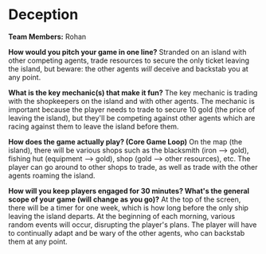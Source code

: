 # Deception

**Team Members:** Rohan

**How would you pitch your game in one line?**
Stranded on an island with other competing agents, trade resources to secure the only ticket leaving the island, but beware: the other agents *will* deceive and backstab you at any point.

**What is the key mechanic(s) that make it fun?**
The key mechanic is trading with the shopkeepers on the island and with other agents. The mechanic is important because the player needs to trade to secure 10 gold (the price of leaving the island), but they'll be competing against other agents which are racing against them to leave the island before them.

**How does the game actually play? (Core Game Loop)**
On the map (the island), there will be various shops such as the blacksmith (iron --> gold), fishing hut (equipment --> gold), shop (gold --> other resources), etc. The player can go around to other shops to trade, as well as trade with the other agents roaming the island.

**How will you keep players engaged for 30 minutes? What's the general scope of your game (will change as you go)?**
 At the top of the screen, there will be a timer for one week, which is how long before the only ship leaving the island departs. At the beginning of each morning, various random events will occur, disrupting the player's plans. The player will have to continually adapt and be wary of the other agents, who can backstab them at any point.
